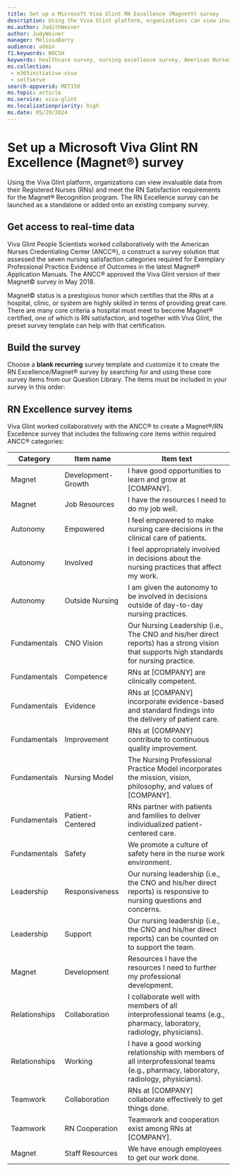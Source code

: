 ```yaml
---
title: Set up a Microsoft Viva Glint RN Excellence (Magnet®️) survey
description: Using the Viva Glint platform, organizations can view invaluable data from their RNs and identify risks and opportunities in real-time.
ms.author: JudithWeiner
author: JudyWeiner
manager: MelissaBarry
audience: admin
f1.keywords: NOCSH
keywords: healthcare survey, nursing excellence survey, American Nurses Credentialing Center, Magnet
ms.collection: 
 - m365initiative-viva
 - selfserve
search-appverid: MET150
ms.topic: article
ms.service: viva-glint
ms.localizationpriority: high
ms.date: 05/29/2024
---
```


# Set up a Microsoft Viva Glint RN Excellence (Magnet®️) survey

Using the Viva Glint platform, organizations can view invaluable data from their Registered Nurses (RNs) and meet the RN Satisfaction requirements for the Magnet® Recognition program. The RN Excellence survey can be launched as a standalone or added onto an existing company survey.

## Get access to real-time data

Viva Glint People Scientists worked collaboratively with the American Nurses Credentialing Center (ANCC®️), o construct a survey solution that assessed the seven nursing satisfaction categories required for Exemplary Professional Practice Evidence of Outcomes in the latest Magnet® Application Manuals. The ANCC®️ approved the Viva Glint version of their Magnet©️ survey in May 2018. 

Magnet©️ status is a prestigious honor which certifies that the RNs at a hospital, clinic, or system are highly skilled in terms of providing great care. There are many core criteria a hospital must meet to become Magnet®️ certified, one of which is RN satisfaction, and together with Viva Glint, the preset survey template can help with that certification.

## Build the survey 

Choose a **blank recurring** survey template and customize it to create the RN Excellence/Magnet®️ survey by searching for and using these core survey items from our Question Library. The items must be included in your survey in this order:

## RN Excellence survey items
Viva Glint worked collaboratively with the ANCC®️ to create a Magnet®️/RN Excellence survey that includes the following core items within required ANCC®️ categories:

|Category|Item name|Item text|
|-----------|----------|------------|
|Magnet|Development-Growth|	I have good opportunities to learn and grow at [COMPANY].|
|Magnet| Job Resources|I have the resources I need to do my job well.|
|Autonomy| Empowered|	I feel empowered to make nursing care decisions in the clinical care of patients.|
|Autonomy|Involved|	I feel appropriately involved in decisions about the nursing practices that affect my work.|
|Autonomy|Outside Nursing	|I am given the autonomy to be involved in decisions outside of day-to-day nursing practices.|
|Fundamentals|CNO Vision|Our Nursing Leadership (i.e., The CNO and his/her direct reports) has a strong vision that supports high standards for nursing practice.|
|Fundamentals|Competence|	RNs at [COMPANY] are clinically competent.|
|Fundamentals| Evidence	|RNs at [COMPANY] incorporate evidence-based and standard findings into the delivery of patient care.|
|Fundamentals|Improvement|	RNs at [COMPANY] contribute to continuous quality improvement.|
|Fundamentals|Nursing Model|The Nursing Professional Practice Model incorporates the mission, vision, philosophy, and values of [COMPANY].|
|Fundamentals|Patient-Centered|	RNs partner with patients and families to deliver individualized patient-centered care.|
|Fundamentals|Safety|	We promote a culture of safety here in the nurse work environment.|
|Leadership| Responsiveness|	Our nursing leadership (i.e., the CNO and his/her direct reports) is responsive to nursing questions and concerns.|
|Leadership| Support|	Our nursing leadership (i.e., the CNO and his/her direct reports) can be counted on to support the team.|
|Magnet| Development| Resources	I have the resources I need to further my professional development.|
|Relationships| Collaboration|	I collaborate well with members of all interprofessional teams (e.g., pharmacy, laboratory, radiology, physicians).|
|Relationships| Working|	I have a good working relationship with members of all interprofessional teams (e.g., pharmacy, laboratory, radiology, physicians).|
|Teamwork|Collaboration|	RNs at [COMPANY] collaborate effectively to get things done.|
|Teamwork| RN Cooperation|	Teamwork and cooperation exist among RNs at [COMPANY].| 
|Magnet|Staff Resources|	We have enough employees to get our work done.|
